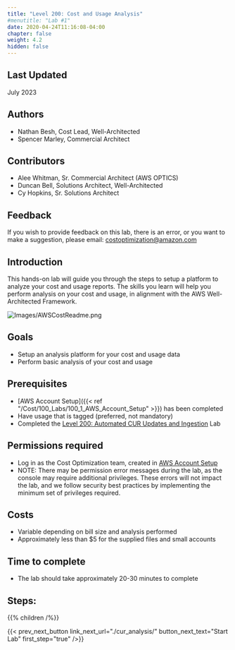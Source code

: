 ```yaml
---
title: "Level 200: Cost and Usage Analysis"
#menutitle: "Lab #1"
date: 2020-04-24T11:16:08-04:00
chapter: false
weight: 4.2
hidden: false
---
```

## Last Updated
July 2023

## Authors
- Nathan Besh, Cost Lead, Well-Architected
- Spencer Marley, Commercial Architect

## Contributors
- Alee Whitman, Sr. Commercial Architect (AWS OPTICS) 
- Duncan Bell, Solutions Architect, Well-Architected
- Cy Hopkins, Sr. Solutions Architect

## Feedback
If you wish to provide feedback on this lab, there is an error, or you want to make a suggestion, please email: costoptimization@amazon.com

## Introduction
 This hands-on lab will guide you through the steps to setup a platform to analyze your cost and usage reports. The skills you learn will help you perform analysis on your cost and usage, in alignment with the AWS Well-Architected Framework.

![Images/AWSCostReadme.png](/Cost/200_4_Cost_and_Usage_Analysis/Images/0.0-AWSCostReadme.png?classes=lab_picture_small)

## Goals
- Setup an analysis platform for your cost and usage data
- Perform basic analysis of your cost and usage

## Prerequisites
- [AWS Account Setup]({{< ref "/Cost/100_Labs/100_1_AWS_Account_Setup" >}}) has been completed
- Have usage that is tagged (preferred, not mandatory)
- Completed the [Level 200: Automated CUR Updates and Ingestion](../200_automated_cur_updates_and_ingestion/) Lab

## Permissions required
- Log in as the Cost Optimization team, created in [AWS Account Setup](../100_1_AWS_Account_Setup/README.md)
- NOTE: There may be permission error messages during the lab, as the console may require additional privileges. These errors will not impact the lab, and we follow security best practices by implementing the minimum set of privileges required.


## Costs
- Variable depending on bill size and analysis performed
- Approximately less than $5 for the supplied files and small accounts


## Time to complete
- The lab should take approximately 20-30 minutes to complete

## Steps:
{{% children  /%}}

{{< prev_next_button link_next_url="./cur_analysis/" button_next_text="Start Lab" first_step="true" />}}
